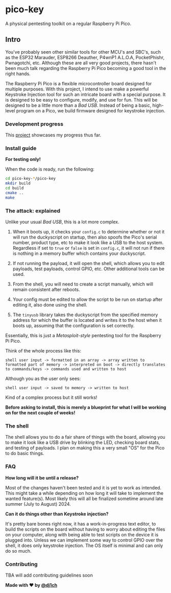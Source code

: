 # pico-key

A physical pentesting toolkit on a regular Raspberry Pi Pico.

## Intro

You've probably seen other similar tools for other MCU's and SBC's, such as the ESP32 Marauder, ESP8266 Deauther, P4wnP1 A.L.O.A, PocketPhishr, Pwnagotchi, etc. Although these are all very good projects, there hasn't been much talk regarding the Raspberry Pi Pico becoming a good tool in the right hands.

The Raspberry Pi Pico is a flexible microcontroller board designed for multiple purposes. With this project, I intend to use make a powerful Keystroke Injection tool for such an intricate board with a special purpose. It is designed to be easy to configure, modify, and use for fun. This will be designed to be a little more than a *Bad USB*. Instead of being a basic, high-level program on a Pico, we build firmware designed for keystroke injection.

### Development progress

This [project](https://github.com/users/dj1ch/projects/3) showcases my progress thus far.

### Install guide

**For testing only!**

When the code is ready, run the following:

```bash
cd pico-key-*/pico-key
mkdir build
cd build
cmake ..
make
```

### The attack: explained

Unlike your usual *Bad USB*, this is a lot more complex.

1. When it boots up, it checks your `config.c` to determine whether or not it will run the duckyscript on startup, then also spoofs the Pico's serial number, product type, etc to make it look like a USB to the host system. Regardless if set to `true` or `false` is set in `config.c`, it will not run if there is nothing in a memory buffer which contains your duckyscript.

2. If not running the payload, it will open the shell, which allows you to edit payloads, test payloads, control GPIO, etc. Other additional tools can be used.

3. From the shell, you will need to create a script manually, which will remain consistent after reboots.

4. Your config must be edited to allow the script to be run on startup after editing it, also done using the shell.

5. The `tinyusb` library takes the duckyscript from the specified memory address for which the buffer is located and writes it to the host when it boots up, assuming that the configuration is set correctly.

Essentially, this is just a *Metasploit-style* pentesting tool for the Raspberry Pi Pico.

Think of the whole process like this:

```text
shell user input -> formatted in an array -> array written to formatted part of memory -> interpreted on boot -> directly translates to commands/keys -> commands used and written to host
```

Although you as the user only sees:

```text
shell user input -> saved to memory -> written to host
```

Kind of a complex process but it still works!

**Before asking to install, this is merely a blueprint for what I will be working on for the next couple of weeks!**

### The shell

The shell allows you to do a fair share of things with the board, allowing you to make it look like a USB drive by blinking the LED, checking board stats, and testing of payloads. I plan on making this a very small "OS" for the Pico to do basic things.

### FAQ

**How long will it be until a release?**

Most of the changes haven't been tested and it is yet to work as intended. This might take a while depending on how long it will take to implement the wanted feature(s). Most likely this will all be finalized sometime around late summer (July to August) 2024.

**Can it do things other than Keystroke injection?**

It's pretty bare bones right now, it has a work-in-progress text editor, to build the scripts on the board without having to worry about editing the files on your computer, along with being able to test scripts on the device it is plugged into. Unless we can implement some way to control GPIO over the shell, it does only keystroke injection. The OS itself is minimal and can only do so much.

### Contributing

TBA will add contributing guidelines soon

**Made with :heart: by [@dj1ch](https://github.com/dj1ch)**
